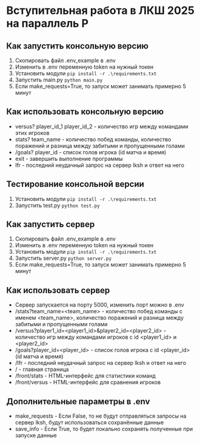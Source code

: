 # Вступительная работа в ЛКШ 2025 на параллель P

## Как запустить консольную версию
1. Скопировать файл .env_example в .env
2. Изменить в .env переменную token на нужный токен
3. Установить модули `pip install -r .\requirements.txt`
4. Запустить main.py `python main.py`
5. Если make_requests=True, то запуск может занимать примерно 5 минут

## Как использовать консольную версию
* versus? player_id_1 player_id_2 - количество игр между командами этих игроков
* stats? team_name - количество побед команды, количество поражений и разница между забитыми и пропущенными голами
* /goals? player_id - список голов игрока (id матча и время)
* exit - завершить выполнение программы
* lfr - последний неудачный запрос на сервер lksh и ответ на него 

## Тестирование консольной версии
1. Установить модули `pip install -r .\requirements.txt`
2. Запустить test.py `python test.py`

## Как запустить сервер
1. Скопировать файл .env_example в .env
2. Изменить в .env переменную token на нужный токен
3. Установить модули `pip install -r .\requirements.txt`
4. Запустить server.py `python server.py`
5. Если make_requests=True, то запуск может занимать примерно 5 минут

## Как использовать сервер
* Сервер запускается на порту 5000, изменить порт можно в .env
* /stats?team_name=<team_name> - количество побед команды c именем <team_name>, количество поражений и разница между забитыми и пропущенными голами
* /versus?player1_id=<player1_id>&player2_id=<player2_id> - количество игр между командами игроков с id <player1_id> и <player2_id>
* /goals?player_id=<player_id> - список голов игрока с id <player_id> (id матча и время)
* /lfr - последний неудачный запрос на сервер lksh и ответ на него
* / - главная страница
* /front/stats - HTML-интерфейс для статистики команд
* /front/versus - HTML-интерфейс для сравнения игроков

## Дополнительные параметры в .env
* make_requests - Если False, то не будут отправляться запросы на сервер lksh, будут использоваться сохранённые данные
* save_info - Если True, то будет локально сохранять полученные при запуске данные